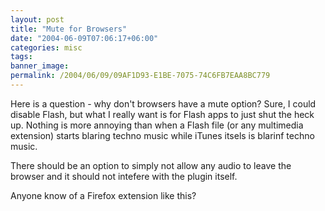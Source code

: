 ```yaml
---
layout: post
title: "Mute for Browsers"
date: "2004-06-09T07:06:17+06:00"
categories: misc 
tags: 
banner_image: 
permalink: /2004/06/09/09AF1D93-E1BE-7075-74C6FB7EAA8BC779
---
```


Here is a question - why don't browsers have a mute option? Sure, I could disable Flash, but what I really want is for Flash apps to just shut the heck up. Nothing is more annoying than when a Flash file (or any multimedia extension) starts blaring techno music while iTunes itsels is blarinf techno music. 

There should be an option to simply not allow any audio to leave the browser and it should not intefere with the plugin itself.

Anyone know of a Firefox extension like this?